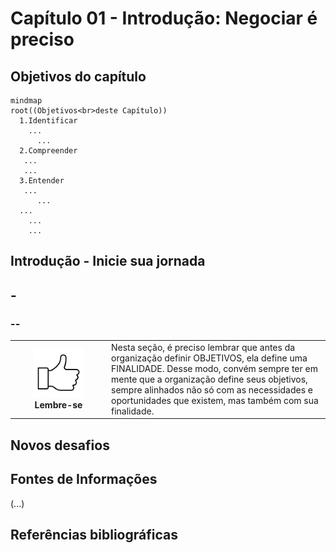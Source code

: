 # Capítulo 01 - Introdução: Negociar é preciso

## Objetivos do capítulo

```mermaid
mindmap
root((Objetivos<br>deste Capítulo))
  1.Identificar
    ...
      ...
  2.Compreender
   ...
   ...
  3.Entender
   ...
      ...
  ...
    ...
    ...
```

## Introdução - Inicie sua jornada

## -

### --

  
<table id="nome-id-unico">
  <tr>
    <td align="center" width="140px">
      <img src="https://github.com/dnlclaudino/imagens/blob/master/gestao-do-conhecimento/icone-lembre-se.png?raw=true" heigh="80" width="80"><br>
      <b>Lembre-se</b>
    </td>
    <td valign="top">
      Nesta seção, é preciso lembrar que antes da organização definir OBJETIVOS, ela define uma FINALIDADE. Desse modo, convém sempre ter em mente que a organização define seus objetivos, sempre alinhados não só com as necessidades e oportunidades que existem, mas também com sua finalidade.
    </td>
  </tr>
</table>


## Novos desafios
  
## Fontes de Informações

(...)

## Referências bibliográficas

